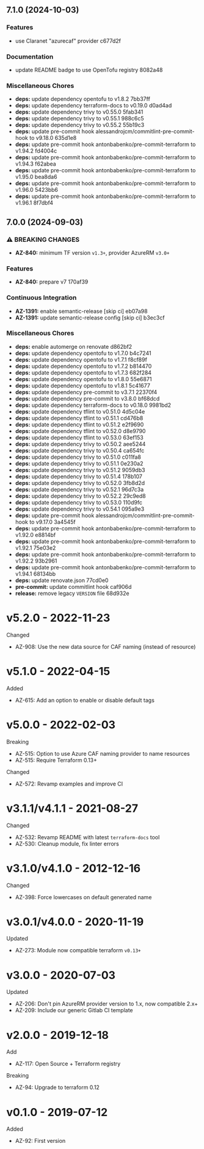## 7.1.0 (2024-10-03)

### Features

* use Claranet "azurecaf" provider c677d2f

### Documentation

* update README badge to use OpenTofu registry 8082a48

### Miscellaneous Chores

* **deps:** update dependency opentofu to v1.8.2 7bb37ff
* **deps:** update dependency terraform-docs to v0.19.0 d0ad4ad
* **deps:** update dependency trivy to v0.55.0 5fab341
* **deps:** update dependency trivy to v0.55.1 988c6c5
* **deps:** update dependency trivy to v0.55.2 55b19c3
* **deps:** update pre-commit hook alessandrojcm/commitlint-pre-commit-hook to v9.18.0 635d1e8
* **deps:** update pre-commit hook antonbabenko/pre-commit-terraform to v1.94.2 fd4004c
* **deps:** update pre-commit hook antonbabenko/pre-commit-terraform to v1.94.3 f62abea
* **deps:** update pre-commit hook antonbabenko/pre-commit-terraform to v1.95.0 bea8da6
* **deps:** update pre-commit hook antonbabenko/pre-commit-terraform to v1.96.0 5423bb6
* **deps:** update pre-commit hook antonbabenko/pre-commit-terraform to v1.96.1 8f7dbf4

## 7.0.0 (2024-09-03)

### ⚠ BREAKING CHANGES

* **AZ-840:** minimum TF version `v1.3+`, provider AzureRM `v3.0+`

### Features

* **AZ-840:** prepare v7 170af39

### Continuous Integration

* **AZ-1391:** enable semantic-release [skip ci] eb07a98
* **AZ-1391:** update semantic-release config [skip ci] b3ec3cf

### Miscellaneous Chores

* **deps:** enable automerge on renovate d862bf2
* **deps:** update dependency opentofu to v1.7.0 b4c7241
* **deps:** update dependency opentofu to v1.7.1 f8cf89f
* **deps:** update dependency opentofu to v1.7.2 b814470
* **deps:** update dependency opentofu to v1.7.3 682f284
* **deps:** update dependency opentofu to v1.8.0 55e6871
* **deps:** update dependency opentofu to v1.8.1 5c41677
* **deps:** update dependency pre-commit to v3.7.1 22370f4
* **deps:** update dependency pre-commit to v3.8.0 bf68dcd
* **deps:** update dependency terraform-docs to v0.18.0 9981bd2
* **deps:** update dependency tflint to v0.51.0 4d5c04e
* **deps:** update dependency tflint to v0.51.1 cd476b8
* **deps:** update dependency tflint to v0.51.2 e2f9690
* **deps:** update dependency tflint to v0.52.0 d8e9790
* **deps:** update dependency tflint to v0.53.0 63ef153
* **deps:** update dependency trivy to v0.50.2 aee5244
* **deps:** update dependency trivy to v0.50.4 ca654fc
* **deps:** update dependency trivy to v0.51.0 c011fa8
* **deps:** update dependency trivy to v0.51.1 0e230a2
* **deps:** update dependency trivy to v0.51.2 9059db3
* **deps:** update dependency trivy to v0.51.4 178b107
* **deps:** update dependency trivy to v0.52.0 3fb8d2d
* **deps:** update dependency trivy to v0.52.1 96d7c3a
* **deps:** update dependency trivy to v0.52.2 29c9ed8
* **deps:** update dependency trivy to v0.53.0 110d9fc
* **deps:** update dependency trivy to v0.54.1 095a9e3
* **deps:** update pre-commit hook alessandrojcm/commitlint-pre-commit-hook to v9.17.0 3a4545f
* **deps:** update pre-commit hook antonbabenko/pre-commit-terraform to v1.92.0 e8814bf
* **deps:** update pre-commit hook antonbabenko/pre-commit-terraform to v1.92.1 75e03e2
* **deps:** update pre-commit hook antonbabenko/pre-commit-terraform to v1.92.2 93b2961
* **deps:** update pre-commit hook antonbabenko/pre-commit-terraform to v1.94.1 68134bb
* **deps:** update renovate.json 77cd0e0
* **pre-commit:** update commitlint hook caf906d
* **release:** remove legacy `VERSION` file 68d932e

# v5.2.0 - 2022-11-23

Changed
  * AZ-908: Use the new data source for CAF naming (instead of resource)

# v5.1.0 - 2022-04-15

Added
  * AZ-615: Add an option to enable or disable default tags

# v5.0.0 - 2022-02-03

Breaking
  * AZ-515: Option to use Azure CAF naming provider to name resources
  * AZ-515: Require Terraform 0.13+

Changed
  * AZ-572: Revamp examples and improve CI

# v3.1.1/v4.1.1 - 2021-08-27

Changed
  * AZ-532: Revamp README with latest `terraform-docs` tool
  * AZ-530: Cleanup module, fix linter errors

# v3.1.0/v4.1.0 - 2012-12-16

Changed
  * AZ-398: Force lowercases on default generated name

# v3.0.1/v4.0.0 - 2020-11-19

Updated
  * AZ-273: Module now compatible terraform `v0.13+`

# v3.0.0 - 2020-07-03

Updated
  * AZ-206: Don't pin AzureRM provider version to 1.x, now compatible 2.x+
  * AZ-209: Include our generic Gitlab CI template

# v2.0.0 - 2019-12-18

Add
  * AZ-117: Open Source + Terraform registry
  
Breaking
  * AZ-94: Upgrade to terraform 0.12

# v0.1.0 - 2019-07-12

Added
  * AZ-92: First version
